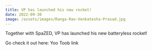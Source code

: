 ```yaml
---
title: VP has launched his new rocket!
date: 2022-09-30
image: /assets/images/Ranga-Rao-Venkatesha-Prasad.jpg
---
```


Together with SpaZED, VP has launched his new batteryless rocket!

Go check it out here: Yoo Toob link
